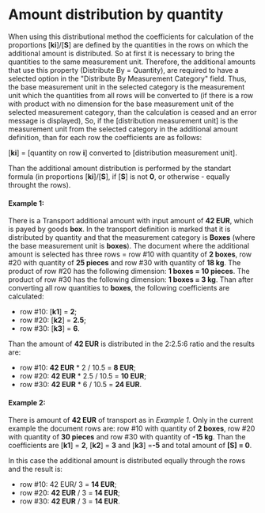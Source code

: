# Amount distribution by quantity

When using this distributional method the coefficients for calculation of the proportions [**ki**]/[**S**] are defined by the quantities in the rows on which the additional amount is distributed. So at first it is necessary to bring the quantities to the same measurement unit. Therefore, the additional amounts that use this  property (Distribute By = Quantity), are required to have a selected  option in the "Distribute By Measurement Category" field. Thus, the base measurement unit in the selected category is the measurement unit which the quantities from all rows will be converted to (if there is a row  with product with no dimension for the base measurement unit of the  selected measurement category, than the calculation is ceased and an  error message is displayed), So, if the [distribution measurement unit]  is the measurement unit from the selected category in the additional  amount definition, than for each row the coefficients are as follows:

[**ki**] = [quantity on row **i**] converted to [distribution measurement unit].

Than the additional amount distribution is performed by the standart formula (in proportions [**ki**]/[**S**], if [**S**] is not **0**, or otherwise - equally throught the rows).

#### Example 1:

There is a Transport additional amount with input amount of **42 EUR**, which is payed by goods **box**. In the transport definition is marked that it is distributed by quantity and that the measurement category is **Boxes** (where the base measurement unit is **boxes**). The document where the additional amount is selected has three rows = row #10 with quantity of **2 boxes**, row #20 with quantity of **25 pieces** and row #30 with quantity of **18 kg**. The product of row #20 has the following dimension: **1 boxes = 10 pieces**. The product of row #30 has the following dimension: **1 boxes = 3 kg**. Than after converting all row quantities to **boxes**, the following coefficients are calculated:

- row #10: [**k1**] = **2**;
- row #20: [**k2**] = **2.5**;
- row #30: [**k3**] = **6**.

Than the amount of **42 EUR** is distributed in the 2:2.5:6 ratio and the results are:

- row #10: **42 EUR** * 2 / 10.5 = **8 EUR**;
- row #20: **42 EUR** * 2.5 / 10.5 = **10 EUR**;
- row #30: **42 EUR** * 6 / 10.5 = **24 EUR**.

#### Example 2:

There is amount of **42 EUR** of transport as in *Example 1*. Only in the current example the document rows are: row #10 with quantity of **2 boxes**, row #20 with quantity of **30 pieces** and row #30 with quantity of **-15 kg**. Than the coefficients are [**k1**] = **2**, [**k2**] = **3** and [**k3**] =**-5** and total amount of **[S] = 0**.

In this case the additional amount is distributed equally through the rows and the result is:

- row #10: 42 EUR/ 3 = **14 EUR**;
- row #20: **42 EUR** / 3 = **14 EUR**;
- row #30: **42 EUR** / 3 = **14 EUR**.
